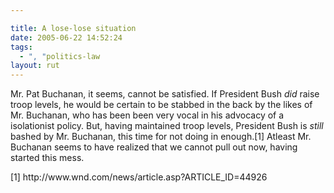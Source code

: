 ```yaml
---

title: A lose-lose situation
date: 2005-06-22 14:52:24
tags:
  - ", "politics-law
layout: rut
---
```


<p>Mr. Pat Buchanan, it seems, cannot be satisfied.  If President Bush <em>did</em> raise troop levels, he would be certain to be stabbed in the back by the likes of Mr. Buchanan, who has been been very vocal in his advocacy of a isolationist policy.  But, having maintained troop levels, President Bush is <em>still</em> bashed by Mr. Buchanan, this time for not doing in enough.[1]  Atleast Mr. Buchanan seems to have realized that we cannot pull out now, having started this mess.</p>  [1] http://www.wnd.com/news/article.asp?ARTICLE_ID=44926

